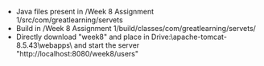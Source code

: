 * Java files present in /Week 8 Assignment 1/src/com/greatlearning/servets
* Build in /Week 8 Assignment 1/build/classes/com/greatlearning/servets/
* Directly download "week8" and place in Drive:\apache-tomcat-8.5.43\webapps\ and start the server "http://localhost:8080/week8/users"
